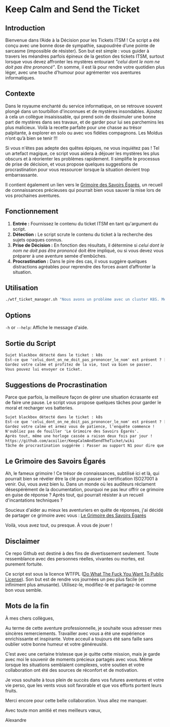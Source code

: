 # Keep Calm and Send the Ticket

## Introduction

Bienvenue dans l’Aide à la Décision pour les Tickets ITSM ! Ce script a été conçu avec une bonne dose de sympathie, saupoudrée d’une pointe de sarcasme (impossible de résister). Son but est simple : vous guider à travers les méandres parfois épineux de la gestion des tickets ITSM, surtout lorsque vous devez affronter les mystères entourant *"celui dont le nom ne doit pas être prononcé"*. En somme, il est là pour rendre votre quotidien plus léger, avec une touche d’humour pour agrémenter vos aventures informatiques.

## Contexte

Dans le royaume enchanté du service informatique, on se retrouve souvent plongé dans un tourbillon d'inconnues et de mystères insondables. Ajoutez à cela un collègue insaisissable, qui prend soin de dissimuler une bonne part de mystères dans ses travaux, et de garder pour lui ses parchemins les plus malicieux. Voilà la recette parfaite pour une chasse au trésor palpitante, à explorer en solo ou avec vos fidèles compagnons. Les Moldus n’ont qu’à bien se tenir !!!

Si vous n'êtes pas adepte des quêtes épiques, ne vous inquiétez pas ! Tel un artefact magique, ce script vous aidera à déjouer les mystères les plus obscurs et à réorienter les problèmes rapidement. Il simplifie le processus de prise de décision, et vous propose quelques suggestions de procrastination pour vous ressourcer lorsque la situation devient trop embarrassante.

Il contient également un lien vers le [Grimoire des Savoirs Égarés](https://github.com/acoilier/KeepCalmAndSendTheTicket/wiki), un recueil de connaissances précieuses qui pourrait bien vous sauver la mise lors de vos prochaines aventures.

## Fonctionnement

1. **Entrée :** Fournissez le contenu du ticket ITSM en tant qu'argument du script.
2. **Détection :** Le script scrute le contenu du ticket à la recherche des sujets opaques connus.
3. **Prise de Décision :** En fonction des résultats, il détermine si *celui dont le nom ne doit pas être prononcé* doit être impliqué, ou si vous devez vous préparer à une aventure semée d'embûches.
4. **Procrastination :** Dans le pire des cas, il vous suggère quelques distractions agréables pour reprendre des forces avant d’affronter la situation.

## Utilisation

```bash
./wtf_ticket_manager.sh "Nous avons un problème avec un cluster K8S. Merci votre aide !"
```

## Options
`-h` or `--help`: Affiche le message d'aide.

## Sortie du Script

```txt
Sujet blackbox détecté dans le ticket : k8s
Est-ce que 'celui_dont_on_ne_doit_pas_prononcer_le_nom' est présent ? [O/n] o
Gardez votre calme et profitez de la vie, tout va bien se passer.
Vous pouvez lui envoyer ce ticket.
```

## Suggestions de Procrastination
Parce que parfois, la meilleure façon de gérer une situation écrasante est de faire une pause. Le script vous propose quelques tâches pour garder le moral et recharger vos batteries.

```txt
Sujet blackbox détecté dans le ticket : k8s
Est-ce que 'celui_dont_on_ne_doit_pas_prononcer_le_nom' est présent ? [O/n] n
Gardez votre calme et armez vous de patience, l'enquête commence !
N'oubliez pas de fouiller 'Le Grimoire des Savoirs Égarés'.
Après tout, même une horloge cassée a raison deux fois par jour !
https://github.com/acoilier/KeepCalmAndSendTheTicket/wiki
Tâche de procrastination suggérée : Passer au support N1 pour dire que votre PC chauffe
```

## Le Grimoire des Savoirs Égarés

Ah, le fameux grimoire ! Ce trésor de connaissances, subtilisé ici et là, qui pourrait bien se révéler être la clé pour passer la certification ISO27001 à venir. Oui, vous avez bien lu. Dans un monde où les auditeurs réclament désespérément de la documentation, pourquoi ne pas leur offrir ce grimoire en guise de réponse ? Après tout, qui pourrait résister à un recueil d'incantations techniques ?

Soucieux d'aider au mieux les aventuriers en quête de réponses, j'ai décidé de partager ce grimoire avec vous : [Le Grimoire des Savoirs Égarés](https://github.com/acoilier/KeepCalmAndSendTheTicket/wiki)

Voilà, vous avez tout, ou presque. À vous de jouer !

## Disclaimer

Ce repo Github est destiné à des fins de divertissement seulement. Toute ressemblance avec des personnes réelles, vivantes ou mortes, est purement fortuite.  

Ce script est sous la licence WTFPL ([Do What The Fuck You Want To Public License](https://fr.wikipedia.org/wiki/WTFPL)). Son but est de rendre vos journées un peu plus facile (et infiniment plus amusante). Utilisez-le, modifiez-le et partagez-le comme bon vous semble.

## Mots de la fin

À mes chers collègues,

Au terme de cette aventure professionnelle, je souhaite vous adresser mes sincères remerciements. Travailler avec vous a été une expérience enrichissante et inspirante. Votre acceuil a toujours été sans faille sans oublier votre bonne humeur et votre généreusité. 

C’est avec une certaine tristesse que je quitte cette mission, mais je garde avec moi le souvenir de moments précieux partagés avec vous. Même lorsque les situations semblaient complexes, votre soutien et votre collaboration ont été des sources de réconfort et de motivation.

Je vous souhaite à tous plein de succès dans vos futures aventures et votre vie perso, que les vents vous soit favorable et que vos efforts portent leurs fruits.

Merci encore pour cette belle collaboration. Vous allez me manquer.

Avec toute mon amitié et mes meilleurs vœux,

Alexandre
